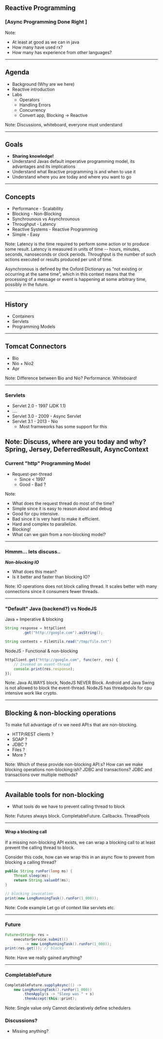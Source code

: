 ## Reactive Programming

### [Async Programming Done Right ]

Note: 

* At least at good as we can in java
* How many have used rx?
* How many has experience from other languages?

---

## Agenda

* Background (Why are we here)
* Reactive introduction
* Labs
    * Operators
    * Handling Errors
    * Concurrency
    * Convert app, Blocking -> Reactive

Note: Discussions, whiteboard, everyone must understand

---

## Goals

* **Sharing knowledge!**
* Understand Javas default imperative programming model, its advantages and its implications
* Understand what Reactive programming is and when to use it
* Understand where you are today and where you want to go

---

## Concepts

* Performance - Scalability
* Blocking - Non-Blocking
* Synchrounous vs Asynchrounous
* Throughput - Latency
* Reactive Systems - Reactive Programming
* Simple - Easy

Note: Latency is the time required to perform some action or to produce some result. Latency is measured in units of time -- hours, minutes, seconds, nanoseconds or clock periods. Throughput is the number of such actions executed or results produced per unit of time.

Asynchronous is defined by the Oxford Dictionary as “not existing or occurring at the same time”, which in this context means that the processing of a message or event is happening at some arbitrary time, possibly in the future.

---

## History

* Containers
* Servlets
* Programming Models

---

## Tomcat Connectors

* Bio 
* Nio + Nio2
* Apr

Note: Difference between Bio and Nio? Performance. Whiteboard!

---

### Servlets

* Servlet 2.0 - 1997 (JDK 1.1) 
* ….
* Servlet 3.0 - 2009 - Async Servlet
* Servlet 3.1 - 2013 - Nio
    * Most framweorks has some support for this

Note: Discuss, where are you today and why?
Spring, Jersey, DeferredResult, AsyncContext
---

### Current "http" Programming Model

* Request-per-thread
    * Since < 1997
    * Good - Bad ?

Note: 
* What does the request thread do most of the time?
* Simple since it is easy to reason about and debug
* Good for cpu intensive. 
* Bad since it is very hard to make it efficient. 
* Hard and complex to parallelize. 
* Blocking!
* What can we gain from a non-blocking model?

---

### Hmmm... lets discuss..

***Non-blocking IO***

* What does this mean?
* Is it better and faster than blocking IO?

Note: IO operations does not block calling thread. It scales better with many connections since it consumers fewer threads.

---

### "Default" Java (backend?) vs NodeJS

Java = Imperative & blocking
```java
String response = httpClient
        .get("http://google.com").asString();        

String contents = FileUtils.read("/tmp/file.txt")
```

NodeJS - Functional & non-blocking

```javascript
httpClient.get("http://google.com", func(err, res) {
    // Invoked on event-thread
    console.print(res.response);
});
```

Note: Java ALWAYS block, NodeJS NEVER Block. Android and Java Swing is not allowed to block the event-thread.
NodeJS has threadpools for cpu intensive work like crypto.

---



## Blocking & non-blocking operations

To make full advantage of rx we need API:s that are non-blocking.

* HTTP/REST clients ?
* SOAP ?
* JDBC ?
* Files ?
* More ? 

Note: Which of these provide non-blocking API:s? How can we make blocking operations non-blocking:ish? JDBC and transactions? JDBC and transactions over multiple methods?

---

## Available tools for non-blocking

* What tools do we have to prevent calling thread to block



Note: Futures always block. CompletableFuture. Callbacks. ThreadPools

---

#### Wrap a blocking call

If a missing non-blocking API exists, we can wrap a blocking call to at least prevent the
calling thread to block.

Consider this code, how can we wrap this in an async flow to prevent from blocking a calling thread?

```java
public String runFor(long ms) {
    Thread.sleep(ms);
    return String.valueOf(ms);
}

// blocking invocation
print(new LongRunningTask().runFor(1_000));
```

Note: Code example
Let go of context like servlets etc.

---

### Future

```java
Future<String> res = 
    executorService.submit(()
         -> new LongRunningTask().runFor(1_000));
print(res.get()); // blocks
```

Note: Have we really gained anything?

---

### CompletableFuture

```java
CompletableFuture.supplyAsync(() -> 
    new LongRunningTask().runFor(1_000))
        .thenApply(s -> "Sleep was " + s)
        .thenAccept(this::print);
```

Note: Single value only
Cannot declaratively define schedulers

### Discussions?

* Missing anything?